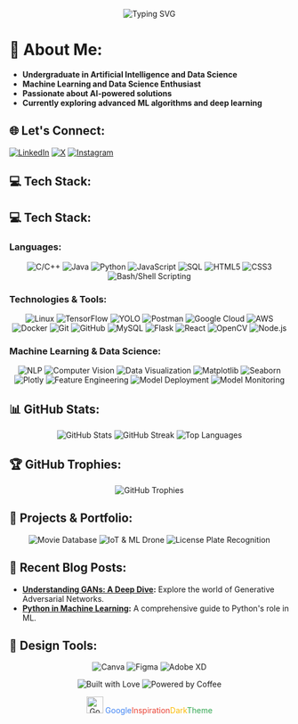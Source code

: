 <!-- Profile Header with Animation -->
<p align="center">
  <img src="https://readme-typing-svg.demolab.com?font=Roboto+Mono&weight=600&size=30&pause=500&color=4285F4&center=true&vCenter=true&width=800&height=60&lines=Hi%2C+I'm+Akshit+Sharma!+%7C+Data+Science+%26+ML+Enthusiast;Empowering+Machines+with+Intelligence;Crafting+Smart+Solutions+with+Data+%26+AI" alt="Typing SVG">
</p>



# 💫 About Me:
- **Undergraduate in Artificial Intelligence and Data Science**
- **Machine Learning and Data Science Enthusiast**
- **Passionate about AI-powered solutions**
- **Currently exploring advanced ML algorithms and deep learning**

## 🌐 Let's Connect:
[![LinkedIn](https://img.shields.io/badge/LinkedIn-%230077B5.svg?style=for-the-badge&logo=linkedin&logoColor=white)](https://www.linkedin.com/in/akshit-sharma-475a94271/)
[![X](https://img.shields.io/badge/X-%231DA1F2.svg?style=for-the-badge&logo=x&logoColor=white)](https://x.com/Akshit_7093)
[![Instagram](https://img.shields.io/badge/Instagram-%23E4405F.svg?style=for-the-badge&logo=instagram&logoColor=white)](https://www.instagram.com/akshit_7094/) 


## 💻 Tech Stack:
## 💻 Tech Stack:

### Languages:
<p align="center">
  <img src="https://img.shields.io/badge/C%2FC++-%2300599C.svg?style=for-the-badge&logo=c%2B%2B&logoColor=white" alt="C/C++">
  <img src="https://img.shields.io/badge/Java-%23ED8B00.svg?style=for-the-badge&logo=java&logoColor=white" alt="Java">
  <img src="https://img.shields.io/badge/Python-%233776AB.svg?style=for-the-badge&logo=python&logoColor=white" alt="Python">
  <img src="https://img.shields.io/badge/JavaScript-%23F7DF1E.svg?style=for-the-badge&logo=javascript&logoColor=black" alt="JavaScript">
  <img src="https://img.shields.io/badge/SQL-%23007494.svg?style=for-the-badge&logo=sql&logoColor=white" alt="SQL">
  <img src="https://img.shields.io/badge/HTML5-%23E34F26.svg?style=for-the-badge&logo=html5&logoColor=white" alt="HTML5">
  <img src="https://img.shields.io/badge/CSS3-%231572B6.svg?style=for-the-badge&logo=css3&logoColor=white" alt="CSS3">
  <img src="https://img.shields.io/badge/Bash%2FShell-%234EAA25.svg?style=for-the-badge&logo=gnu-bash&logoColor=white" alt="Bash/Shell Scripting">
</p>

### Technologies & Tools:
<p align="center">
  <img src="https://img.shields.io/badge/Linux-%23FCC624.svg?style=for-the-badge&logo=linux&logoColor=black" alt="Linux">
  <img src="https://img.shields.io/badge/TensorFlow-%23FF6F00.svg?style=for-the-badge&logo=tensorflow&logoColor=white" alt="TensorFlow">
  <img src="https://img.shields.io/badge/YOLO-%23000000.svg?style=for-the-badge&logo=YOLO&logoColor=white" alt="YOLO">
  <img src="https://img.shields.io/badge/Postman-%23FF6C37.svg?style=for-the-badge&logo=postman&logoColor=white" alt="Postman">
  <img src="https://img.shields.io/badge/Google%20Cloud-%234285F4.svg?style=for-the-badge&logo=google-cloud&logoColor=white" alt="Google Cloud">
  <img src="https://img.shields.io/badge/AWS-%23232F3E.svg?style=for-the-badge&logo=amazon-aws&logoColor=white" alt="AWS">
  <img src="https://img.shields.io/badge/Docker-%232496ED.svg?style=for-the-badge&logo=docker&logoColor=white" alt="Docker">
  <img src="https://img.shields.io/badge/Git-%23F05033.svg?style=for-the-badge&logo=git&logoColor=white" alt="Git">
  <img src="https://img.shields.io/badge/GitHub-%23181717.svg?style=for-the-badge&logo=github&logoColor=white" alt="GitHub">
  <img src="https://img.shields.io/badge/MySQL-%234479A1.svg?style=for-the-badge&logo=mysql&logoColor=white" alt="MySQL">
  <img src="https://img.shields.io/badge/Flask-%23000.svg?style=for-the-badge&logo=flask&logoColor=white" alt="Flask">
  <img src="https://img.shields.io/badge/React-%2361DAFB.svg?style=for-the-badge&logo=react&logoColor=black" alt="React">
  <img src="https://img.shields.io/badge/OpenCV-%235C3EE8.svg?style=for-the-badge&logo=opencv&logoColor=white" alt="OpenCV">
  <img src="https://img.shields.io/badge/Node.js-%23339933.svg?style=for-the-badge&logo=node.js&logoColor=white" alt="Node.js">
</p>

### Machine Learning & Data Science:
<p align="center">
  <img src="https://img.shields.io/badge/NLP-%236C2D4A.svg?style=for-the-badge&logo=npl&logoColor=white" alt="NLP">
  <img src="https://img.shields.io/badge/Computer%20Vision-%230769AD.svg?style=for-the-badge&logo=opencv&logoColor=white" alt="Computer Vision">
  <img src="https://img.shields.io/badge/Data%20Visualization-%2300D9FF.svg?style=for-the-badge&logo=data-visualization&logoColor=white" alt="Data Visualization">
  <img src="https://img.shields.io/badge/Matplotlib-%23ffffff.svg?style=for-the-badge&logo=matplotlib&logoColor=black" alt="Matplotlib">
  <img src="https://img.shields.io/badge/Seaborn-%23ffffff.svg?style=for-the-badge&logo=seaborn&logoColor=black" alt="Seaborn">
  <img src="https://img.shields.io/badge/Plotly-%233D2F87.svg?style=for-the-badge&logo=plotly&logoColor=white" alt="Plotly">
  <img src="https://img.shields.io/badge/Feature%20Engineering-%230077B5.svg?style=for-the-badge&logo=feature-engineering&logoColor=white" alt="Feature Engineering">
  <img src="https://img.shields.io/badge/Model%20Deployment-%234CAF50.svg?style=for-the-badge&logo=model-deployment&logoColor=white" alt="Model Deployment">
  <img src="https://img.shields.io/badge/Monitoring-%232196F3.svg?style=for-the-badge&logo=monitoring&logoColor=white" alt="Model Monitoring">
</p>


## 📊 GitHub Stats:
<p align="center">
  <img src="https://github-readme-stats.vercel.app/api?username=AyanGairola&theme=algolia&hide_border=false&include_all_commits=true&count_private=true" alt="GitHub Stats">
  <img src="https://github-readme-streak-stats.herokuapp.com/?user=AyanGairola&theme=algolia&hide_border=false" alt="GitHub Streak">
  <img src="https://github-readme-stats.vercel.app/api/top-langs/?username=AyanGairola&theme=algolia&hide_border=false&include_all_commits=true&count_private=true&layout=compact" alt="Top Languages">
</p>

## 🏆 GitHub Trophies:
<p align="center">
  <img src="https://github-profile-trophy.vercel.app/?username=AyanGairola&theme=darkhub&no-frame=false&no-bg=true&margin-w=4" alt="GitHub Trophies">
</p>

## 🚀 Projects & Portfolio:
<p align="center">
  <img src="https://img.shields.io/badge/Movie%20Database-%23FF6F00.svg?style=for-the-badge&logo=google-play&logoColor=white" alt="Movie Database">
  <img src="https://img.shields.io/badge/IoT%20%26%20ML%20Drone-%230099CC.svg?style=for-the-badge&logo=google-play&logoColor=white" alt="IoT & ML Drone">
  <img src="https://img.shields.io/badge/License%20Plate%20Recognition-%23FF4500.svg?style=for-the-badge&logo=google-play&logoColor=white" alt="License Plate Recognition">
</p>

## 📝 Recent Blog Posts:
- **[Understanding GANs: A Deep Dive](https://your-blog-link.com):** Explore the world of Generative Adversarial Networks.
- **[Python in Machine Learning](https://your-blog-link.com):** A comprehensive guide to Python's role in ML.

## 🎨 Design Tools:
<p align="center">
  <img src="https://img.shields.io/badge/Canva-%2300C4CC.svg?style=for-the-badge&logo=canva&logoColor=white" alt="Canva">
  <img src="https://img.shields.io/badge/Figma-%23F24E1E.svg?style=for-the-badge&logo=figma&logoColor=white" alt="Figma">
  <img src="https://img.shields.io/badge/Adobe%20XD-%23FF61F6.svg?style=for-the-badge&logo=adobe-xd&logoColor=white" alt="Adobe XD">
</p>

<!-- Footer Section with Animation -->
<p align="center">
  <img src="https://forthebadge.com/images/badges/built-with-love.svg" alt="Built with Love">
  <img src="https://forthebadge.com/images/badges/powered-by-coffee.svg" alt="Powered by Coffee">
</p>

<!-- Google-Inspired Footer -->
<p align="center">
  <img src="https://upload.wikimedia.org/wikipedia/commons/thumb/5/53/Google_%22G%22_Logo.svg/512px-Google_%22G%22_Logo.svg.png" alt="Google Logo" width="30">
  <span style="color: #4285F4;">Google</span><span style="color: #EA4335;">Inspiration</span><span style="color: #FBBC05;">Dark</span><span style="color: #34A853;">Theme</span>
</p>
